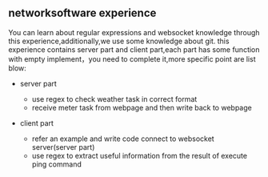 ## networksoftware experience

You can learn about regular expressions and websocket knowledge through this experience,additionally,we use some knowledge about git.
this experience contains server part and client part,each part has some function with empty implement，you need to complete it,more
specific point are list blow:

* server part
  * use regex to check weather task in correct format
  * receive meter task from webpage and then write back to webpage

* client part
  * refer an example and write code connect to websocket server(server part)
  * use regex to extract useful information from the result of execute ping command
